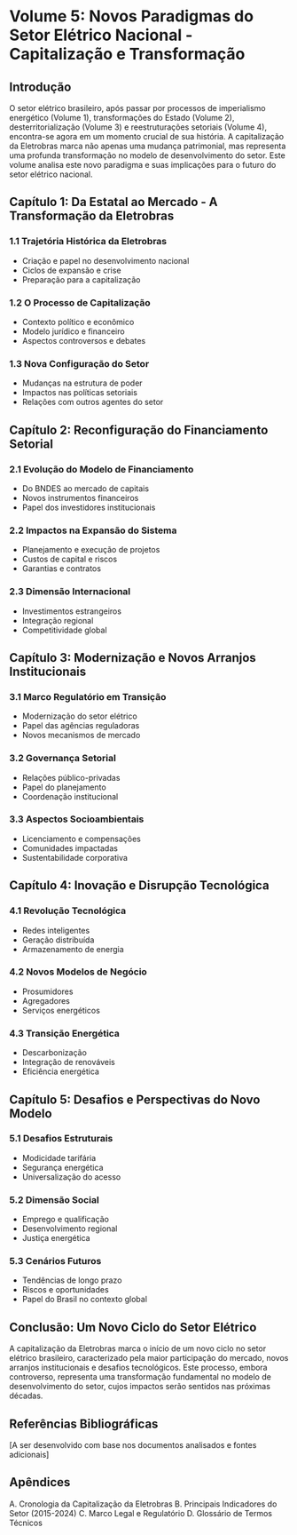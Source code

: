 # Volume 5: Novos Paradigmas do Setor Elétrico Nacional - Capitalização e Transformação

## Introdução

O setor elétrico brasileiro, após passar por processos de imperialismo energético (Volume 1), transformações do Estado (Volume 2), desterritorialização (Volume 3) e reestruturações setoriais (Volume 4), encontra-se agora em um momento crucial de sua história. A capitalização da Eletrobras marca não apenas uma mudança patrimonial, mas representa uma profunda transformação no modelo de desenvolvimento do setor. Este volume analisa este novo paradigma e suas implicações para o futuro do setor elétrico nacional.

## Capítulo 1: Da Estatal ao Mercado - A Transformação da Eletrobras

### 1.1 Trajetória Histórica da Eletrobras
- Criação e papel no desenvolvimento nacional
- Ciclos de expansão e crise
- Preparação para a capitalização

### 1.2 O Processo de Capitalização
- Contexto político e econômico
- Modelo jurídico e financeiro
- Aspectos controversos e debates

### 1.3 Nova Configuração do Setor
- Mudanças na estrutura de poder
- Impactos nas políticas setoriais
- Relações com outros agentes do setor

## Capítulo 2: Reconfiguração do Financiamento Setorial

### 2.1 Evolução do Modelo de Financiamento
- Do BNDES ao mercado de capitais
- Novos instrumentos financeiros
- Papel dos investidores institucionais

### 2.2 Impactos na Expansão do Sistema
- Planejamento e execução de projetos
- Custos de capital e riscos
- Garantias e contratos

### 2.3 Dimensão Internacional
- Investimentos estrangeiros
- Integração regional
- Competitividade global

## Capítulo 3: Modernização e Novos Arranjos Institucionais

### 3.1 Marco Regulatório em Transição
- Modernização do setor elétrico
- Papel das agências reguladoras
- Novos mecanismos de mercado

### 3.2 Governança Setorial
- Relações público-privadas
- Papel do planejamento
- Coordenação institucional

### 3.3 Aspectos Socioambientais
- Licenciamento e compensações
- Comunidades impactadas
- Sustentabilidade corporativa

## Capítulo 4: Inovação e Disrupção Tecnológica

### 4.1 Revolução Tecnológica
- Redes inteligentes
- Geração distribuída
- Armazenamento de energia

### 4.2 Novos Modelos de Negócio
- Prosumidores
- Agregadores
- Serviços energéticos

### 4.3 Transição Energética
- Descarbonização
- Integração de renováveis
- Eficiência energética

## Capítulo 5: Desafios e Perspectivas do Novo Modelo

### 5.1 Desafios Estruturais
- Modicidade tarifária
- Segurança energética
- Universalização do acesso

### 5.2 Dimensão Social
- Emprego e qualificação
- Desenvolvimento regional
- Justiça energética

### 5.3 Cenários Futuros
- Tendências de longo prazo
- Riscos e oportunidades
- Papel do Brasil no contexto global

## Conclusão: Um Novo Ciclo do Setor Elétrico

A capitalização da Eletrobras marca o início de um novo ciclo no setor elétrico brasileiro, caracterizado pela maior participação do mercado, novos arranjos institucionais e desafios tecnológicos. Este processo, embora controverso, representa uma transformação fundamental no modelo de desenvolvimento do setor, cujos impactos serão sentidos nas próximas décadas.

## Referências Bibliográficas
[A ser desenvolvido com base nos documentos analisados e fontes adicionais]

## Apêndices
A. Cronologia da Capitalização da Eletrobras
B. Principais Indicadores do Setor (2015-2024)
C. Marco Legal e Regulatório
D. Glossário de Termos Técnicos 